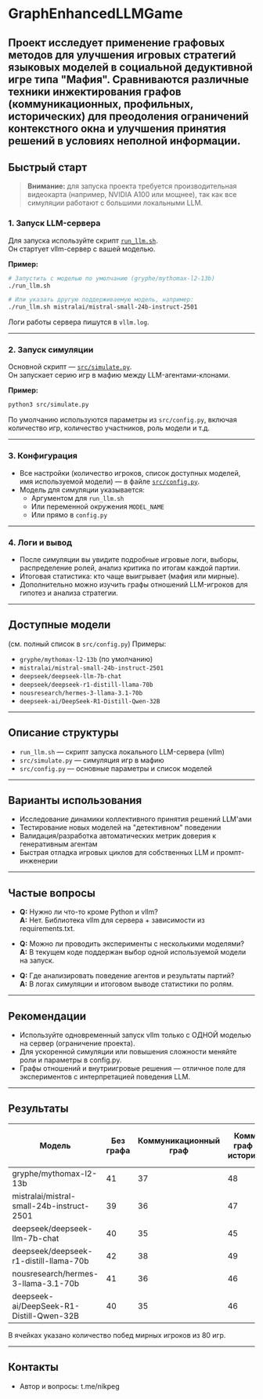 # GraphEnhancedLLMGame

Проект исследует применение графовых методов для улучшения игровых стратегий языковых моделей в социальной дедуктивной игре типа "Мафия".
Сравниваются различные техники инжектирования графов (коммуникационных, профильных, исторических) для преодоления ограничений контекстного окна и улучшения принятия решений в условиях неполной информации.
---

## Быстрый старт

> **Внимание:** для запуска проекта требуется производительная видеокарта (например, NVIDIA A100 или мощнее), так как все симуляции работают с большими локальными LLM.
### 1. Запуск LLM-сервера

Для запуска используйте скрипт [`run_llm.sh`](./run_llm.sh).  
Он стартует vllm-сервер с вашей моделью.

**Пример:**
```bash
# Запустить с моделью по умолчанию (gryphe/mythomax-l2-13b)
./run_llm.sh

# Или указать другую поддерживаемую модель, например:
./run_llm.sh mistralai/mistral-small-24b-instruct-2501
```
Логи работы сервера пишутся в `vllm.log`.

---

### 2. Запуск симуляции

Основной скрипт — [`src/simulate.py`](./src/simulate.py).  
Он запускает серию игр в мафию между LLM-агентами-клонами.

**Пример:**
```bash
python3 src/simulate.py
```
По умолчанию используются параметры из `src/config.py`, включая количество игр, количество участников, роль модели и т.д.

---

### 3. Конфигурация

- Все настройки (количество игроков, список доступных моделей, имя используемой модели) — в файле [`src/config.py`](./src/config.py).
- Модель для симуляции указывается:
    - Аргументом для `run_llm.sh`
    - Или переменной окружения `MODEL_NAME`
    - Или прямо в `config.py`

---

### 4. Логи и вывод

- После симуляции вы увидите подробные игровые логи, выборы, распределение ролей, анализ критика по итогам каждой партии.
- Итоговая статистика: кто чаще выигрывает (мафия или мирные).
- Дополнительно можно изучить графы отношений LLM-игроков для гипотез и анализа стратегии.

---

## Доступные модели

(см. полный список в `src/config.py`)
Примеры:
- `gryphe/mythomax-l2-13b` (по умолчанию)
- `mistralai/mistral-small-24b-instruct-2501`
- `deepseek/deepseek-llm-7b-chat`
- `deepseek/deepseek-r1-distill-llama-70b`
- `nousresearch/hermes-3-llama-3.1-70b`
- `deepseek-ai/DeepSeek-R1-Distill-Qwen-32B`
---

## Описание структуры

- `run_llm.sh` — скрипт запуска локального LLM-сервера (vllm)
- `src/simulate.py` — симуляция игр в мафию
- `src/config.py` — основные параметры и список моделей

---

## Варианты использования

- Исследование динамики коллективного принятия решений LLM'ами
- Тестирование новых моделей на "детективном" поведении
- Валидация/разработка автоматических метрик доверия к генеративным агентам
- Быстрая отладка игровых циклов для собственных LLM и промпт-инженерии

---

## Частые вопросы

- **Q:** Нужно ли что-то кроме Python и vllm?  
  **A:** Нет. Библиотека vllm для сервера + зависимости из requirements.txt.

- **Q:** Можно ли проводить эксперименты с несколькими моделями?  
  **A:** В текущем коде поддержан выбор одной используемой модели на запуск.

- **Q:** Где анализировать поведение агентов и результаты партий?  
  **A:** В логах симуляции и итоговом выводе статистики по ролям.

---

## Рекомендации

- Используйте одновременный запуск vllm только с ОДНОЙ моделью на сервер (ограничение проекта).
- Для ускоренной симуляции или повышения сложности меняйте роли и параметры в config.py.
- Графы отношений и внутриигровые решения — отличное поле для экспериментов с интерпретацией поведения LLM.

---

## Результаты

| Модель                                      | Без графа | Коммуникационный граф | Комм. граф с историей | Граф текущего раунда | Граф текущ. раунда с историей | Глобальный граф | Глобальный граф с историей |
|----------------------------------------------|-----------|----------------------|-----------------------|----------------------|---------------------------|-----------------|----------------------------|
| gryphe/mythomax-l2-13b                      |    41     |         37           |          48           |          39          | 40                        |       38        | 55                         |
| mistralai/mistral-small-24b-instruct-2501    |    39     |         36           |          47           |          38          | 39                        |       37        | 56                         |
| deepseek/deepseek-llm-7b-chat                |    40     |         35           |          45           |          38          | 37                        |       36        | 54                         |
| deepseek/deepseek-r1-distill-llama-70b       |    42     |         38           |          49           |          39          | 43                        |       37        | **58**                     |
| nousresearch/hermes-3-llama-3.1-70b          |    41     |         36           |          46           |          40          | 45                        |       38        | 55                         |
| deepseek-ai/DeepSeek-R1-Distill-Qwen-32B     |    40     |         35           |          46           |          39          | 44                        |       36        | 54                         |

В ячейках указано количество побед мирных игроков из 80 игр.

---

## Контакты

- Автор и вопросы: t.me/nikpeg